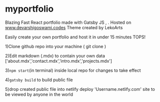 # myportfolio
Blazing Fast React portfolio made with Gatsby JS , . Hosted on www.devarshigoswami.codes
Theme created by LekoArts

Easily create your own portfolio and host it in under 15 minutes TOPS!

1)Clone github repo into your machine ( git clone <repository URL>)

2)Edit markdown (.mdx) to contain your own data ['about.mdx','contact.mdx','intro.mdx','projects.mdx']

3)`npm start`(in terminal) inside local repo for changes to take effect

4)`gatsby build` to build public file 

5)drop created public file into netlify deploy 'Username.netlify.com' site to be viewed by anyone in the world 
